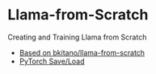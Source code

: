# Llama-from-Scratch
Creating and Training Llama from Scratch

* [Based on bkitano/llama-from-scratch](https://github.com/bkitano/llama-from-scratch)
* [PyTorch Save/Load](https://pytorch.org/tutorials/beginner/saving_loading_models.html#saving-loading-model-for-inference)
